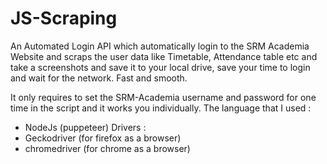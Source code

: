 # JS-Scraping
An Automated Login API which automatically login to the SRM Academia Website and scraps the user data like Timetable, Attendance table etc and take a screenshots and save it to your local drive, save your time to login and wait for the network. Fast and smooth.

It only requires to set the SRM-Academia username and password for one time in the script and it works you individually.
The language that I used :
- NodeJs (puppeteer)
Drivers : 
- Geckodriver (for firefox as a browser)
- chromedriver (for chrome as a browser)
